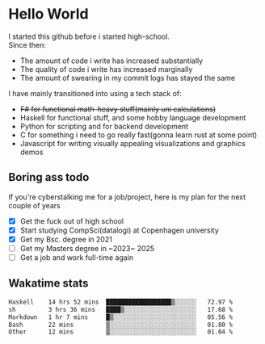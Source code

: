 # Hello World

I started this github before i started high-school.  
Since then:
- The amount of code i write has increased substantially
- The quality of code i write has increased marginally
- The amount of swearing in my commit logs has stayed the same

I have mainly transitioned into using a tech stack of:
- ~~F# for functional math-heavy stuff(mainly uni calculations)~~
- Haskell for functional stuff, and some hobby language development
- Python for scripting and for backend development
- C for something i need to go really fast(gonna learn rust at some point)
- Javascript for writing visually appealing visualizations and graphics demos

## Boring ass todo
If you're cyberstalking me for a job/project, here is my plan for the next couple of years
- [x] Get the fuck out of high school
- [x] Start studying CompSci(datalogi) at Copenhagen university
- [x] Get my Bsc. degree in 2021
- [ ] Get my Masters degree in ~2023~ 2025
- [ ] Get a job and work full-time again

## Wakatime stats
<!--START_SECTION:waka-->

```txt
Haskell    14 hrs 52 mins  ██████████████████▒░░░░░░   72.97 %
sh         3 hrs 36 mins   ████▒░░░░░░░░░░░░░░░░░░░░   17.68 %
Markdown   1 hr 7 mins     █▒░░░░░░░░░░░░░░░░░░░░░░░   05.56 %
Bash       22 mins         ▒░░░░░░░░░░░░░░░░░░░░░░░░   01.80 %
Other      12 mins         ▒░░░░░░░░░░░░░░░░░░░░░░░░   01.04 %
```

<!--END_SECTION:waka-->

